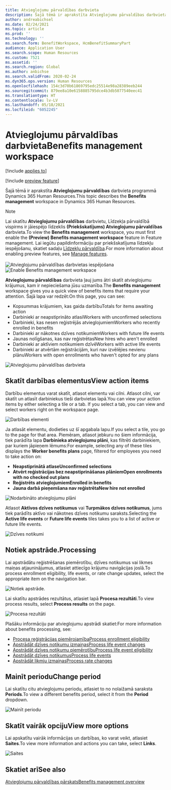 ```yaml
---
title: Atvieglojumu pārvaldības darbvieta
description: Šajā tēmā ir aprakstīta Atvieglojumu pārvaldības darbvieta programmā Dynamics 365 Human Resources.
author: andreabichsel
ms.date: 02/24/2021
ms.topic: article
ms.prod: ''
ms.technology: ''
ms.search.form: BenefitWorkspace, HcmBenefitSummaryPart
audience: Application User
ms.search.scope: Human Resources
ms.custom: 7521
ms.assetid: ''
ms.search.region: Global
ms.author: anbichse
ms.search.validFrom: 2020-02-24
ms.dyn365.ops.version: Human Resources
ms.openlocfilehash: 154c3d70b61869795edc25514e98a28389eeb244
ms.sourcegitcommit: 879ee8a10e6158885795dce4b3db5077540eec41
ms.translationtype: HT
ms.contentlocale: lv-LV
ms.lasthandoff: 05/18/2021
ms.locfileid: "6052245"
---
```

# <a name="benefits-management-workspace"></a><span data-ttu-id="7466d-103">Atvieglojumu pārvaldības darbvieta</span><span class="sxs-lookup"><span data-stu-id="7466d-103">Benefits management workspace</span></span>

[!include [applies to](../includes/applies-to-hr.md)]

[!include [preview feature](./includes/preview-feature.md)]

<span data-ttu-id="7466d-104">Šajā tēmā ir aprakstīta **Atvieglojumu pārvaldības** darbvieta programmā Dynamics 365 Human Resources.</span><span class="sxs-lookup"><span data-stu-id="7466d-104">This topic describes the **Benefits management** workspace in Dynamics 365 Human Resources.</span></span>

> [!NOTE]
> <span data-ttu-id="7466d-105">Lai skatītu **Atvieglojumu pārvaldības** darbvietu, Līdzekļa pārvaldībā vispirms ir jāiespējo līdzeklis **(Priekšskatījums) Atvieglojumu pārvaldības** darbvieta.</span><span class="sxs-lookup"><span data-stu-id="7466d-105">To view the **Benefits management** workspace, you must first enable the **(Preview) Benefits management workspace** feature in Feature management.</span></span> <span data-ttu-id="7466d-106">Lai iegūtu papildinformāciju par priekšskatījuma līdzekļu iespējošanu, skatiet sadaļu [Līdzekļu pārvaldība](../hr-admin-manage-features.md).</span><span class="sxs-lookup"><span data-stu-id="7466d-106">For more information about enabling preview features, see [Manage features](../hr-admin-manage-features.md).</span></span><br><br><span data-ttu-id="7466d-107">![Atvieglojumu pārvaldības darbvietas iespējošana](./media/hr-benefits-management-workspace-enable.png)</span><span class="sxs-lookup"><span data-stu-id="7466d-107">![Enable Benefits management workspace](./media/hr-benefits-management-workspace-enable.png)</span></span>

<span data-ttu-id="7466d-108">**Atvieglojumu pārvaldības** darbvieta ļauj jums ātri skatīt atvieglojumu krājumus, kam ir nepieciešama jūsu uzmanība.</span><span class="sxs-lookup"><span data-stu-id="7466d-108">The **Benefits management** workspace gives you a quick view of benefits items that require your attention.</span></span> <span data-ttu-id="7466d-109">Šajā lapa var redzēt:</span><span class="sxs-lookup"><span data-stu-id="7466d-109">On this page, you can see:</span></span>

- <span data-ttu-id="7466d-110">Kopsummas krājumiem, kas gaida darbību</span><span class="sxs-lookup"><span data-stu-id="7466d-110">Totals for items awaiting action</span></span>
- <span data-ttu-id="7466d-111">Darbinieki ar neapstiprināto atlasi</span><span class="sxs-lookup"><span data-stu-id="7466d-111">Workers with unconfirmed selections</span></span>
- <span data-ttu-id="7466d-112">Darbinieki, kas nesen reģistrējās atvieglojumiem</span><span class="sxs-lookup"><span data-stu-id="7466d-112">Workers who recently enrolled in benefits</span></span>
- <span data-ttu-id="7466d-113">Darbinieki ar nākotnes dzīves notikumiem</span><span class="sxs-lookup"><span data-stu-id="7466d-113">Workers with future life events</span></span>
- <span data-ttu-id="7466d-114">Jaunas nolīgšanas, kas nav reģistrētas</span><span class="sxs-lookup"><span data-stu-id="7466d-114">New hires who aren't enrolled</span></span>
- <span data-ttu-id="7466d-115">Darbinieki ar aktīviem notikumiem dzīvē</span><span class="sxs-lookup"><span data-stu-id="7466d-115">Workers with active life events</span></span>
- <span data-ttu-id="7466d-116">Darbinieki ar atvērtām reģistrācijām, kuri nav izvēlējies nevienu plānu</span><span class="sxs-lookup"><span data-stu-id="7466d-116">Workers with open enrollments who haven't opted for any plans</span></span>

![Atvieglojumu pārvaldības darbvieta](./media/hr-benefits-management-workspace.png)

## <a name="view-action-items"></a><span data-ttu-id="7466d-118">Skatīt darbības elementus</span><span class="sxs-lookup"><span data-stu-id="7466d-118">View action items</span></span>

<span data-ttu-id="7466d-119">Darbību elementus varat skatīt, atlasot elementu vai cilni. Atlasot cilni, var skatīt un atlasīt darbiniekus tieši darbvietas lapā.</span><span class="sxs-lookup"><span data-stu-id="7466d-119">You can view your action items by either selecting a tile or a tab. If you select a tab, you can view and select workers right on the workspace page.</span></span>

![Darbības elementi](./media/hr-benefits-management-workspace-action-items.png)

<span data-ttu-id="7466d-121">Ja atlasāt elementu, dodieties uz šī apgabala lapu.</span><span class="sxs-lookup"><span data-stu-id="7466d-121">If you select a tile, you go to the page for that area.</span></span> <span data-ttu-id="7466d-122">Piemēram, atlasot jebkuru no šiem informācija, tiek parādīta lapa **Darbinieka atvieglojumu plāni**, kas filtrēti darbiniekiem, par kuriem jāpieņem lēmums:</span><span class="sxs-lookup"><span data-stu-id="7466d-122">For example, selecting any of these tiles displays the **Worker benefits plans** page, filtered for employees you need to take action on:</span></span>

- <span data-ttu-id="7466d-123">**Neapstiprinātā atlase**</span><span class="sxs-lookup"><span data-stu-id="7466d-123">**Unconfirmed selections**</span></span>
- <span data-ttu-id="7466d-124">**Atvērt reģistrācijas bez neapstiprināšanas plāniem**</span><span class="sxs-lookup"><span data-stu-id="7466d-124">**Open enrollments with no checked out plans**</span></span>
- <span data-ttu-id="7466d-125">**Reģistrēts atvieglojumiem**</span><span class="sxs-lookup"><span data-stu-id="7466d-125">**Enrolled in benefits**</span></span>
- <span data-ttu-id="7466d-126">**Jauna darbā pieņemšana nav reģistrēta**</span><span class="sxs-lookup"><span data-stu-id="7466d-126">**New hire not enrolled**</span></span>

![Nodarbināto atvieglojumu plāni](./media/hr-benefits-management-workspace-plans.png)

<span data-ttu-id="7466d-128">Atlasot **Aktīvos dzīves notikumus** vai **Turpmākos dzīves notikumus**, jums tiek parādīts aktīvo vai nākotnes dzīves notikumu saraksts.</span><span class="sxs-lookup"><span data-stu-id="7466d-128">Selecting the **Active life events** or **Future life events** tiles takes you to a list of active or future life events.</span></span>

![Dzīves notikumi](./media/hr-benefits-management-workspace-life-events.png)

## <a name="processing"></a><span data-ttu-id="7466d-130">Notiek apstrāde.</span><span class="sxs-lookup"><span data-stu-id="7466d-130">Processing</span></span>

<span data-ttu-id="7466d-131">Lai apstrādātu reģistrēšanas piemērotību, dzīves notikumus vai likmes maiņas atjauninājumus, atlasiet attiecīgo krājumu navigācijas joslā.</span><span class="sxs-lookup"><span data-stu-id="7466d-131">To process enrollment eligibility, life events, or rate change updates, select the appropriate item on the navigation bar.</span></span>

![Notiek apstrāde.](./media/hr-benefits-management-workspace-processing.png)

<span data-ttu-id="7466d-133">Lai skatītu apstrādes rezultātus, atlasiet lapā **Procesa rezultāti**.</span><span class="sxs-lookup"><span data-stu-id="7466d-133">To view process results, select **Process results** on the page.</span></span>

![Procesa rezultāti](./media/hr-benefits-management-workspace-process-results.png)

<span data-ttu-id="7466d-135">Plašāku informāciju par atvieglojumu apstrādi skatiet:</span><span class="sxs-lookup"><span data-stu-id="7466d-135">For more information about benefits processing, see:</span></span>

- [<span data-ttu-id="7466d-136">Procesa reģistrācijas piemērojamība</span><span class="sxs-lookup"><span data-stu-id="7466d-136">Process enrollment eligibility</span></span>](hr-benefits-process-enrollment-eligibility.md)
- [<span data-ttu-id="7466d-137">Apstrādāt dzīves notikumu izmaiņas</span><span class="sxs-lookup"><span data-stu-id="7466d-137">Process life event changes</span></span>](hr-benefits-process-life-event-changes.md)
- [<span data-ttu-id="7466d-138">Apstrādāt dzīves notikumu piemērotību</span><span class="sxs-lookup"><span data-stu-id="7466d-138">Process life event eligibility</span></span>](hr-benefits-process-life-event-eligibility.md)
- [<span data-ttu-id="7466d-139">Apstrādāt dzīves notikumus</span><span class="sxs-lookup"><span data-stu-id="7466d-139">Process life events</span></span>](hr-benefits-process-life-events.md)
- [<span data-ttu-id="7466d-140">Apstrādāt likmju izmaiņas</span><span class="sxs-lookup"><span data-stu-id="7466d-140">Process rate changes</span></span>](hr-benefits-process-rate-changes.md)

## <a name="change-period"></a><span data-ttu-id="7466d-141">Mainīt periodu</span><span class="sxs-lookup"><span data-stu-id="7466d-141">Change period</span></span>

<span data-ttu-id="7466d-142">Lai skatītu citu atvieglojumu periodu, atlasiet to no nolaižamā saraksta **Periods**.</span><span class="sxs-lookup"><span data-stu-id="7466d-142">To view a different benefits period, select it from the **Period** dropdown.</span></span>

![Mainīt periodu](./media/hr-benefits-management-workspace-period.png)

## <a name="view-more-options"></a><span data-ttu-id="7466d-144">Skatīt vairāk opciju</span><span class="sxs-lookup"><span data-stu-id="7466d-144">View more options</span></span>

<span data-ttu-id="7466d-145">Lai apskatītu vairāk informācijas un darbības, ko varat veikt, atlasiet **Saites**.</span><span class="sxs-lookup"><span data-stu-id="7466d-145">To view more information and actions you can take, select **Links**.</span></span>

![Saites](./media/hr-benefits-management-workspace-links.png)

## <a name="see-also"></a><span data-ttu-id="7466d-147">Skatiet arī</span><span class="sxs-lookup"><span data-stu-id="7466d-147">See also</span></span>

[<span data-ttu-id="7466d-148">Atvieglojumu pārvaldības pārskats</span><span class="sxs-lookup"><span data-stu-id="7466d-148">Benefits management overview</span></span>](hr-benefits-management-overview.md)